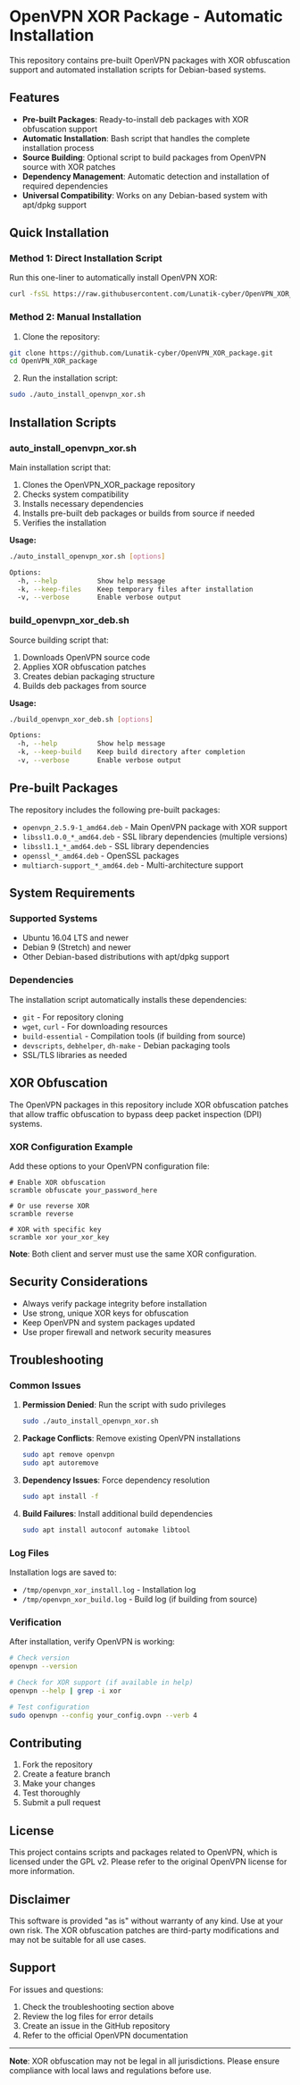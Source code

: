 # OpenVPN XOR Package - Automatic Installation

This repository contains pre-built OpenVPN packages with XOR obfuscation support and automated installation scripts for Debian-based systems.

## Features

- **Pre-built Packages**: Ready-to-install deb packages with XOR obfuscation support
- **Automatic Installation**: Bash script that handles the complete installation process
- **Source Building**: Optional script to build packages from OpenVPN source with XOR patches
- **Dependency Management**: Automatic detection and installation of required dependencies
- **Universal Compatibility**: Works on any Debian-based system with apt/dpkg support

## Quick Installation

### Method 1: Direct Installation Script

Run this one-liner to automatically install OpenVPN XOR:

```bash
curl -fsSL https://raw.githubusercontent.com/Lunatik-cyber/OpenVPN_XOR_package/main/auto_install_openvpn_xor.sh | sudo bash
```

### Method 2: Manual Installation

1. Clone the repository:
```bash
git clone https://github.com/Lunatik-cyber/OpenVPN_XOR_package.git
cd OpenVPN_XOR_package
```

2. Run the installation script:
```bash
sudo ./auto_install_openvpn_xor.sh
```

## Installation Scripts

### auto_install_openvpn_xor.sh

Main installation script that:
1. Clones the OpenVPN_XOR_package repository
2. Checks system compatibility
3. Installs necessary dependencies
4. Installs pre-built deb packages or builds from source if needed
5. Verifies the installation

**Usage:**
```bash
./auto_install_openvpn_xor.sh [options]

Options:
  -h, --help          Show help message
  -k, --keep-files    Keep temporary files after installation
  -v, --verbose       Enable verbose output
```

### build_openvpn_xor_deb.sh

Source building script that:
1. Downloads OpenVPN source code
2. Applies XOR obfuscation patches
3. Creates debian packaging structure
4. Builds deb packages from source

**Usage:**
```bash
./build_openvpn_xor_deb.sh [options]

Options:
  -h, --help          Show help message
  -k, --keep-build    Keep build directory after completion
  -v, --verbose       Enable verbose output
```

## Pre-built Packages

The repository includes the following pre-built packages:

- `openvpn_2.5.9-1_amd64.deb` - Main OpenVPN package with XOR support
- `libssl1.0.0_*_amd64.deb` - SSL library dependencies (multiple versions)
- `libssl1.1_*_amd64.deb` - SSL library dependencies
- `openssl_*_amd64.deb` - OpenSSL packages
- `multiarch-support_*_amd64.deb` - Multi-architecture support

## System Requirements

### Supported Systems
- Ubuntu 16.04 LTS and newer
- Debian 9 (Stretch) and newer
- Other Debian-based distributions with apt/dpkg support

### Dependencies
The installation script automatically installs these dependencies:
- `git` - For repository cloning
- `wget`, `curl` - For downloading resources
- `build-essential` - Compilation tools (if building from source)
- `devscripts`, `debhelper`, `dh-make` - Debian packaging tools
- SSL/TLS libraries as needed

## XOR Obfuscation

The OpenVPN packages in this repository include XOR obfuscation patches that allow traffic obfuscation to bypass deep packet inspection (DPI) systems.

### XOR Configuration Example

Add these options to your OpenVPN configuration file:

```
# Enable XOR obfuscation
scramble obfuscate your_password_here

# Or use reverse XOR
scramble reverse

# XOR with specific key
scramble xor your_xor_key
```

**Note**: Both client and server must use the same XOR configuration.

## Security Considerations

- Always verify package integrity before installation
- Use strong, unique XOR keys for obfuscation
- Keep OpenVPN and system packages updated
- Use proper firewall and network security measures

## Troubleshooting

### Common Issues

1. **Permission Denied**: Run the script with sudo privileges
   ```bash
   sudo ./auto_install_openvpn_xor.sh
   ```

2. **Package Conflicts**: Remove existing OpenVPN installations
   ```bash
   sudo apt remove openvpn
   sudo apt autoremove
   ```

3. **Dependency Issues**: Force dependency resolution
   ```bash
   sudo apt install -f
   ```

4. **Build Failures**: Install additional build dependencies
   ```bash
   sudo apt install autoconf automake libtool
   ```

### Log Files

Installation logs are saved to:
- `/tmp/openvpn_xor_install.log` - Installation log
- `/tmp/openvpn_xor_build.log` - Build log (if building from source)

### Verification

After installation, verify OpenVPN is working:

```bash
# Check version
openvpn --version

# Check for XOR support (if available in help)
openvpn --help | grep -i xor

# Test configuration
sudo openvpn --config your_config.ovpn --verb 4
```

## Contributing

1. Fork the repository
2. Create a feature branch
3. Make your changes
4. Test thoroughly
5. Submit a pull request

## License

This project contains scripts and packages related to OpenVPN, which is licensed under the GPL v2. Please refer to the original OpenVPN license for more information.

## Disclaimer

This software is provided "as is" without warranty of any kind. Use at your own risk. The XOR obfuscation patches are third-party modifications and may not be suitable for all use cases.

## Support

For issues and questions:
1. Check the troubleshooting section above
2. Review the log files for error details
3. Create an issue in the GitHub repository
4. Refer to the official OpenVPN documentation

---

**Note**: XOR obfuscation may not be legal in all jurisdictions. Please ensure compliance with local laws and regulations before use.